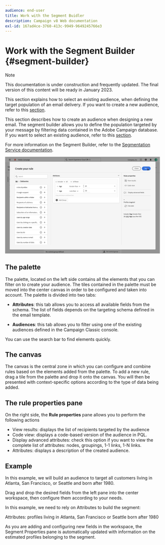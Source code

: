 ```yaml
---
audience: end-user
title: Work with the Segment Buidler
description: Campaign v8 Web documentation
exl-id: 167ad4ce-3760-413c-9949-9649245766e3
---
```

# Work with the Segment Builder {#segment-builder}

>[!NOTE]
>
>This documentation is under construction and frequently updated. The final version of this content will be ready in January 2023.

This section explains how to select an existing audience, when defining the target population of an email delivery. If you want to create a new audience, refer to this [section](segment-builder.md).

This section describes how to create an audience when designing a new email. The segment builder allows you to define the population targeted by your message by filtering data contained in the Adobe Campaign database. If you want to select an existing audience, refer to this [section](add-audience.md). 

For more information on the Segment Builder, refer to the [Segmentation Service documentation](https://experienceleague.adobe.com/docs/experience-platform/segmentation/ui/segment-builder.html?lang=en).

![](assets/segment-builder.png)

## The palette

The palette, located on the left side contains all the elements that you can filter on to create your audience. The tiles contained in the palette must be moved into the center canvas in order to be configured and taken into account. The palette is divided into two tabs:

* **Attributes**: this tab allows you to access all available fields from the schema. The list of fields depends on the targeting schema defined in the email template.

* **Audiences**: this tab allows you to filter using one of the existing audiences defined in the Campaign Classic console.

You can use the search bar to find elements quickly.

## The canvas

The canvas is the central zone in which you can configure and combine rules based on the elements added from the palette. To add a new rule, drag a tile from the palette and drop it onto the canvas. You will then be presented with context-specific options according to the type of data being added. 

## The rule properties pane

On the right side, the **Rule properties** pane allows you to perform the following actions

* View results: displays the list of recipients targeted by the audience
* Code view: displays a code-based version of the audience in PQL.
* Display advanced attributes: check this option if you want to view the complete list of attributes: nodes, groupings, 1-1 links, 1-N links.
* Attributes: displays a description of the created audience.

## Example

In this example, we will build an audience to target all customers living in Atlanta, San Francisco, or Seattle and born after 1980. 

Drag and drop the desired fields from the left pane into the center workspace, then configure them according to your needs.

In this example, we need to rely on Attributes to build the segment:

Attributes: profiles living in Atlanta, San Francisco or Seattle born after 1980

As you are adding and configuring new fields in the workspace, the Segment Properties pane is automatically updated with information on the estimated profiles belonging to the segment.
